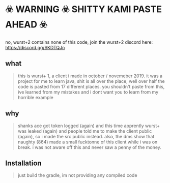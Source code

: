 # ☣️ WARNING ☣️ SHITTY KAMI PASTE AHEAD ☣️

no, wurst+2 contains none of this code, join the wurst+2 discord here: https://discord.gg/SKDTQJn

## what

> this is wurst+ 1, a client i made in october / novemeber 2019.
> it was a project for me to learn java, shit is all over the place, well over half the code is pasted from 17 different places.
> you shouldn't paste from this, ive learned from my mistakes and i dont want you to learn from my horrible example

## why

> shanks ace got token logged (again) and this time apprently wurst+ was leaked (again) and people told me to make the client public (again), so i made the src public instead.
> also, the dms show that naughty (864) made a small fucktonne of this client while i was on break. i was not aware off this and never saw a penny of the money.

## Installation

> just build the gradle, im not providing any compiled code
